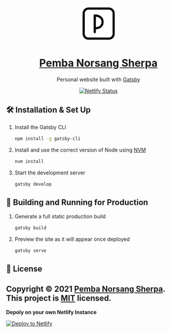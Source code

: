 <p align="center">
 <img alt="Logo" src="https://raw.githubusercontent.com/pemba1s1/pembasherpa/main/static/favicon.ico" width="100" />

 <a href="#">
	<h1 align="center" href="https://pemba1s1.netlify.app/">Pemba Norsang Sherpa</h1>
  </a>
</p>

<p align="center">
  Personal website
  built with <a href="https://www.gatsbyjs.org/" target="_blank">Gatsby</a>

</p>
<div align="center">

  [![Netlify Status](https://api.netlify.com/api/v1/badges/179712b6-9ccb-4b4a-94fa-1a6e940db1e9/deploy-status)](https://app.netlify.com/sites/pemba1s1/deploys)

</div>


## 🛠 Installation & Set Up

1. Install the Gatsby CLI

   ```sh
   npm install -g gatsby-cli
   ```

2. Install and use the correct version of Node using [NVM](https://github.com/nvm-sh/nvm)

   ```sh
   nvm install

3. Start the development server

   ```sh
   gatsby develop
   ```

## 🚀 Building and Running for Production

1. Generate a full static production build

   ```sh
   gatsby build
   ```

1. Preview the site as it will appear once deployed

   ```sh
   gatsby serve
   ```

## 📝 License

Copyright © 2021 [Pemba Norsang Sherpa](https://github.com/pemba1s1).<br />
This project is [MIT](https://github.com/pemba1s1/pembasherpa/blob/main/LICENSE) licensed.
---

**Depoly on your own Netlify Instance**

[![Deploy to Netlify](https://www.netlify.com/img/deploy/button.svg)](https://app.netlify.com/start/deploy?repository=https://github.com/adarshaacharya/adarshaacharya.com.np)